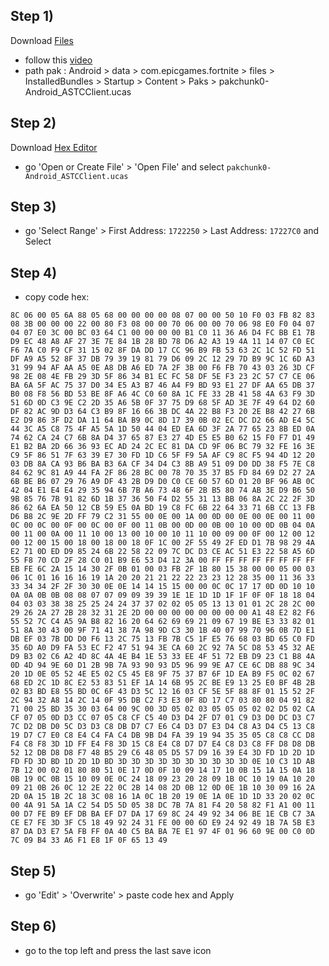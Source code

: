 ## Step 1)
Download [Files](https://play.google.com/store/apps/details?id=com.marc.files) 
- follow this [video](https://youtu.be/8N6MFhZ8XlY?si=ULY7uNq79dFiOSix)
- path pak : Android > data > com.epicgames.fortnite > files > InstalledBundles > Startup > Content > Paks > pakchunk0-Android_ASTCClient.ucas

## Step 2)
Download [Hex Editor](https://play.google.com/store/apps/details?id=tk.yunus.hexeditor)
- go 'Open or Create File' > 'Open File' and select ```pakchunk0-Android_ASTCClient.ucas```

## Step 3)
- go 'Select Range' > First Address: ```1722250``` > Last Address: ```17227C0``` and Select

## Step 4)
- copy code hex: 

```
8C 06 00 05 6A 88 05 68 00 00 00 00 08 07 00 00 50 10 F0 03 FB 82 83 08 3B 00 00 00 22 00 80 F3 08 00 00 70 06 00 00 70 06 98 E0 F0 04 07 04 07 E0 3C 00 BC 03 64 C1 00 00 00 00 B1 C0 11 36 A6 D4 FC BB E1 7B D9 EC 48 A8 AF 27 3E 7E 84 1B 28 BD 78 D6 A2 A3 19 4A 11 14 07 C0 EC F6 7A C0 F9 CF 31 15 02 8F DA DD 17 CC 96 B9 FB 53 63 2C 1C 52 FD 51 DF A9 A5 52 8F 37 DB 79 39 19 81 79 D6 09 2C 12 29 7D B9 9C 1C 6D A3 31 99 94 AF AA A5 0E A8 DB A6 ED 7A 2F 3B 00 F6 FB 70 43 03 26 3D CF 98 2E 08 4E FB 29 3D 5F 86 34 B1 EC FC 58 DF 5E F3 23 2C 57 C7 CE 06 BA 6A 5F AC 75 37 D0 34 E5 A3 B7 46 A4 F9 BD 93 E1 27 DF AA 65 DB 37 B0 08 F8 56 BD 53 BE 8F A6 4C C0 60 8A 1C FE 33 2B 41 58 4A 63 F9 3D 51 6D 0D C3 9E C2 2D 35 A6 5B 0F 37 75 D9 68 5F AD 3E 7F 49 64 D2 60 DF 82 AC 9D D3 64 C3 B9 8F 16 66 3B DC 4A 22 B8 F3 20 2E B8 42 27 6B E2 D9 86 3F D2 DA 11 64 BA B9 0C 8D 17 39 0B 02 EC DC D2 66 AD E4 5C 44 3C A5 C8 75 4F A5 5A 1D 50 44 04 ED EA 6D 3F 2A 77 65 23 8B ED 0A 74 62 CA 24 C7 6B 8A D4 37 65 87 E3 27 4D E5 E5 B0 62 15 F0 F7 D1 49 E1 B2 BA 2D 66 36 93 EC AD 24 2C EC 81 DA CD 9F 06 BC 79 32 FE 16 3E C9 5F 86 51 7F 63 39 E7 30 FD 1D C6 5F F9 5A AF C9 8C F5 94 4D 12 20 03 DB 8A CA 93 B6 BA B3 6A CF 34 D4 C3 8B A9 51 09 D0 DD 38 F5 7E C8 84 62 9C 81 A9 44 FA 2F 86 28 BC 00 78 70 35 37 B5 FD 84 69 D2 27 2A 6B BE B6 07 29 76 A9 DF 43 2B D9 D0 C0 CE 60 57 6D 01 20 BF 96 AB 0C 42 04 E1 E4 E4 29 35 94 6B 7B A6 73 48 6F 2B B5 80 74 AB 3E D9 B6 50 9B 85 76 7B 91 82 6D 1B 37 36 50 F4 D2 55 31 13 BB 06 8A 2C 22 2F 3D 86 62 6A EA 50 12 CB 59 E5 0A BD 19 C8 FC 6B 22 64 33 71 6B CC 13 FB D6 B8 2C 9E 2D FF 79 C2 31 55 00 0E 00 1A 00 0D 00 0E 00 0E 00 11 00 0C 00 0C 00 0F 00 0C 00 0F 00 11 0B 00 0D 00 0B 00 10 00 0D 0B 04 0A 00 11 00 0A 00 11 10 00 13 00 10 00 10 11 10 00 09 00 0F 00 12 00 12 00 12 00 15 00 18 00 18 00 18 0F 1C 00 2F 55 49 2F ED D1 7B 98 29 4A E2 71 0D ED D9 85 24 6B 22 58 22 09 7C DC D3 CE AC 51 E3 22 58 A5 6D 55 F8 70 CD 2F 28 C0 01 B9 E6 53 D4 12 3A 00 FF FF FF FF FF FF FF FF EB FE 6C 2A 15 14 30 2F 0B 01 00 03 FB 2F 1B 80 15 38 00 00 05 00 03 06 1C 01 16 16 16 19 1A 20 20 21 21 22 22 23 23 12 28 35 00 11 36 33 33 34 34 2F 2F 30 30 0E 0E 14 14 15 15 00 00 0C 0C 17 17 0D 0D 10 10 0A 0A 0B 0B 08 08 07 07 09 09 39 39 1E 1E 1D 1D 1F 1F 0F 0F 18 18 04 04 03 03 38 38 25 25 24 24 37 37 02 02 05 05 13 13 01 01 2C 28 2C 00 29 26 2A 27 2B 28 32 31 2E 2D 00 00 00 00 00 00 00 00 A1 48 E2 82 F6 55 52 7C C4 A5 9A B8 82 16 20 64 62 69 69 21 09 67 19 BE E3 33 82 01 51 8A 30 43 00 9F 71 41 38 7A 98 9D C3 30 1B 40 07 99 70 96 0B 7D E1 DB EF 03 7B DD D0 F6 13 2C 75 13 FB 7B C5 1F E5 76 68 03 BD 65 C0 FD 35 6D A0 D9 FA 53 EC F2 47 51 94 3E CA 60 2C 92 7A 5C D8 53 45 32 AE D9 B3 02 C6 A2 4D 8C 4A 4E B4 1E 53 33 EE 4F 51 72 EB D9 23 C1 B8 4A 0D 4D 94 9E 60 D1 2B 9B 7A 93 90 93 D5 96 99 9E A7 CE 6C DB 88 9C 34 20 1D 0E 05 52 4E E5 02 C5 45 E8 9F 75 37 B7 6F 1D EA B9 F5 0C 02 67 68 ED 2C 1D 8C E2 53 83 51 EF 1A 14 6B 95 2C BE E9 13 25 E0 BF 4B 2B 02 B3 BD E8 55 BD 0C 6F 43 D3 5C 12 16 03 CF 5E 5F 88 8F 01 15 52 2F 2C 94 32 A8 14 2C 14 0F 95 DB C2 F3 E3 0F 8D 17 C7 03 80 80 04 91 82 71 00 25 BD 35 30 03 64 00 9C 00 3D 05 02 03 05 05 05 02 02 D5 02 CA CF 07 05 0D D3 CC 07 05 C8 CF C5 40 D3 D4 2F D7 01 C9 D3 D0 DC D3 C7 7C D2 DB D0 5C D3 D3 C8 DB D7 C7 E6 C4 D3 D7 E3 D4 C8 A3 D4 C5 13 C8 19 D7 C7 E0 C8 E4 C4 FA C4 DB 9B D4 FA 39 19 94 35 35 05 C8 C8 CC D8 F4 C8 F8 3D 1D FF E4 F8 3D 15 C8 E4 C8 D7 D7 E4 C8 D3 C8 FF D8 D8 DB 52 12 DB D8 D8 F7 48 B5 29 C6 48 05 D5 57 D9 16 39 E4 3D FD 1D 2D 1D FD FD 3D BD 1D 2D 1D BD 3D 3D 3D 3D 3D 3D 3D 3D 3D 3D 0E 10 C3 1D AB 7B 12 00 02 01 80 80 51 0E 17 0D 0F 10 09 14 17 10 0B 15 1A 15 0A 18 0B 19 0C 0B 15 10 09 0E 0C 24 18 09 23 20 28 09 1B 0C 10 19 0A 10 20 09 21 0B 26 0C 12 2E 22 0C 2B 14 08 2D 0B 12 0D 0E 1B 10 30 09 16 2A 2D 0A 15 1B 2C 18 3C 08 16 1A 0C 1B 20 19 0E 1A 0E 1D 1D 33 20 02 0C 00 4A 91 5A 1A C2 54 D5 5D 05 38 DC 7B 7A 81 F4 20 58 82 F1 A1 00 11 00 D7 FE B9 EF DB BA EF D7 DA 17 69 8C 24 49 92 34 06 BE 1E CB C7 3A CE E7 FE 3D 3F C5 18 49 92 24 31 FE 00 00 6D E9 24 92 49 1B 7A 5B E3 87 DA D3 E7 5A FB FF 0A 40 C5 BA BA 7E E1 97 4F 01 96 60 9E 00 C0 0D 7C 09 B4 33 A6 F1 E8 1F 0F 65 13 49
```

## Step 5)
- go 'Edit' > 'Overwrite' > paste code hex and Apply 

## Step 6)
- go to the top left and press the last save icon